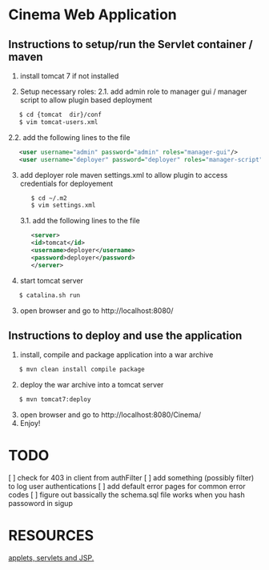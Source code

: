 


# Cinema Web Application

## Instructions to setup/run the Servlet container / maven

1. install tomcat 7 if not installed

2. Setup necessary roles:
   2.1. add admin role to manager gui / manager script to allow plugin based deployment
 ```bash
    $ cd {tomcat  dir}/conf
    $ vim tomcat-users.xml
 ```
   2.2. add the following lines to the file
   ```xml
      <user username="admin" password="admin" roles="manager-gui"/>
      <user username="deployer" password="deployer" roles="manager-script"/>
   ```
3. add deployer role maven settings.xml to allow plugin to access credentials for deployement
   ```bash
      $ cd ~/.m2
      $ vim settings.xml
   ```
      3.1. add the following lines to the file
      ```xml
         <server>
         <id>tomcat</id>
         <username>deployer</username>
         <password>deployer</password>
         </server>
      ```
2. start tomcat server
 ```bash
    $ catalina.sh run
 ```

3. open browser and go to http://localhost:8080/


## Instructions to deploy and use the application

1. install, compile and package application into a war archive
 ```bash
    $ mvn clean install compile package
 ```
2. deploy the war archive into a tomcat server
 ```bash
    $ mvn tomcat7:deploy
 ```
3. open browser and go to http://localhost:8080/Cinema/
4. Enjoy!   


<!--  to remove -->

# TODO
[ ] check for 403 in client from authFilter
[ ] add something (possibly filter) to log user authentications 
[ ] add default error pages for common error codes
[ ] figure out bassically the schema.sql file works when you hash passoword in sigup



# RESOURCES

[applets, servlets and JSP.](https://www.utc.fr/~dnace/dokuwiki/_media/fr/servletesjsp_translated.pdf)
